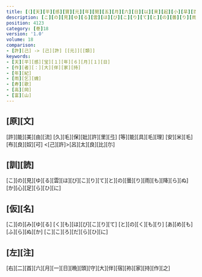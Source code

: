 ```yaml
---
title: [（][天][平][感][寶][元][年][閏][五][月][六][日][以][来][起][小][旱][百][姓][田][畝][稍][有]<[凋]>[色]<[也]> [至][于][六][月][朔][日][忽][見][雨][雲][之][氣][仍][作][雲][歌][一][首] [[短][歌][一][絶]][）][反][歌][一][首]
description: [こ][の][見][ゆ][る][雲][ほ][び][こ][り][て][と][の][曇][り][雨][も][降][ら][ぬ][か][心][足][ら][ひ][に]
position: 4123
category: [巻]18
version: '1.0'
volume: 18
comparison:
- [許][己] -> [己][許] [[元]][[類]]
keywords:
- [天][平][感][宝][１][年][６][月][１][日]
- [作][者][：][大][伴][家][持]
- [年][紀]
- [雨][乞][媿]
- [寿][歌]
- [高][岡]
- [富][山]
---
```


## [原][文]

[許][能][美][由][流] [久][毛][保][妣][許][里][弖] [等][能][具][毛][理] [安][米][毛][布][良][奴][可] <[己][許]>[呂][太][良][比][尓]

## [訓][読]

[こ][の][見][ゆ][る][雲][ほ][び][こ][り][て][と][の][曇][り][雨][も][降][ら][ぬ][か][心][足][ら][ひ][に]

## [仮][名]

[こ][の][み][ゆ][る] [く][も][ほ][び][こ][り][て] [と][の][く][も][り] [あ][め][も][ふ][ら][ぬ][か] [こ][こ][ろ][だ][ら][ひ][に]

## [左][注]

[右][二][首][六][月][一][日][晩][頭][守][大][伴][宿][祢][家][持][作][之]
